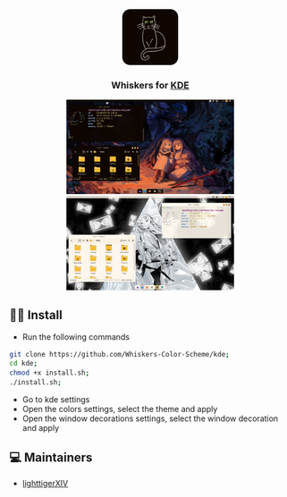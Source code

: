 <div align="center">

<img src="https://raw.githubusercontent.com/Whiskers-Color-Scheme/assets/main/logos/logo-rounded.webp" width="100">

### Whiskers for [KDE](https://kde.org/)

<div>
    <img src="panther-preview.webp" width="300">
    <img src="tiger-preview.webp" width="300">
</div>
</div>

## 👷‍♂️ Install

- Run the following commands
```bash
git clone https://github.com/Whiskers-Color-Scheme/kde;
cd kde;
chmod +x install.sh;
./install.sh;
```

- Go to kde settings
- Open the colors settings, select the theme and apply
- Open the window decorations settings, select the window decoration and apply

## 💻 Maintainers

- [lighttigerXIV](https://github.com/lighttigerxiv)